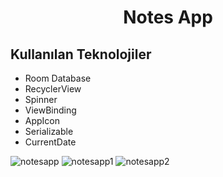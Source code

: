 <h1 align="center">
Notes App
</h1>

## Kullanılan Teknolojiler

- Room Database
- RecyclerView
- Spinner
- ViewBinding
- AppIcon
- Serializable
- CurrentDate


![notesapp](https://user-images.githubusercontent.com/88456285/220210464-b40a4df4-b5b6-48e7-8b6b-5f565ceab739.jpg)
![notesapp1](https://user-images.githubusercontent.com/88456285/220210617-c4aea873-81b5-40e1-87e8-a6b9276f0d30.jpg)
![notesapp2](https://user-images.githubusercontent.com/88456285/220210800-32d82554-4eff-43b6-a062-8d32b7c1c89b.jpg)



